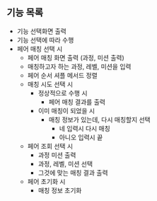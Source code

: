 ## 기능 목록

- 기능 선택화면 출력
- 기능 선택에 따라 수행
- 페어 매칭 선택 시
    - 페어 매칭 화면 출력 (과정, 미션 출력)
    - 매칭하고자 하는 과정, 레벨, 미션을 입력
    - 페어 순서 셔플 메서드 정렬
    - 매칭 시도 선택 시
        - 정상적으로 수행 시
            - 페어 매칭 결과를 출력
        - 이미 매칭이 되었을 시
            - 매칭 정보가 있는데, 다시 매칭할지 선택
                - 네 입력시 다시 매칭
                - 아니오 입력시 끝
    - 페어 조회 선택 시
        - 과정 미션 출력
        - 과정, 레벨, 미션 선택
        - 그것에 맞는 매칭 결과 출력
    - 페어 초기화 시
        - 매칭 정보 초기화